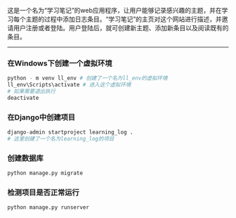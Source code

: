 这是一个名为“学习笔记”的web应用程序，让用户能够记录感兴趣的主题，并在学习每个主题的过程中添加日志条目。“学习笔记”的主页对这个网站进行描述，并邀请用户注册或者登陆。用户登陆后，就可创建新主题、添加新条目以及阅读既有的条目。

---

### 在Windows下创建一个虚拟环境

```python
python - m venv ll_env # 创建了一个名为ll_env的虚拟环境
ll_env\Scripts\activate # 进入这个虚拟环境
# 如果需要退出执行
deactivate
```

### 在Django中创建项目

```python
django-admin startproject learning_log .
# 这里创建了一个名为learning_log的项目
```

### 创建数据库

```python
python manage.py migrate
```

### 检测项目是否正常运行

```python
python manage.py runserver
```

